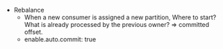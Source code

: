 
- Rebalance 
	- When a new consumer is assigned a new partition, Where to start? What is already processed by the previous owner?  => committed offset.
	- enable.auto.commit: true